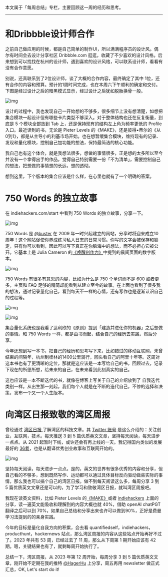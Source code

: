 
本文属于「每周总结」专栏，主要回顾这一周的经历和思考。

---

# 和Dribbble设计师合作

之前自己做应用的时候，都是自己简单的制作UI，所以满满程序员的设计风。偶尔有时间会去设计分享社区 Dribbble.com 逛逛，收藏了不少喜欢的设计风格。后来想到可以找找在杭州的设计师，遇到喜欢的设计风格，可以联系设计师，看看有没有合作意愿。

别说，还真联系到了2位设计师，谈了大概的合作内容，最终确定了其中 1位，还有合作的内容和预算。预计的1周时间完成，也在本周六下午顺利的确定和交付。下图是经过设计之后的暗黑模式显示，经过设计之后犹如脱胎换骨一般。

![img](https://cdn.nlark.com/yuque/0/2023/png/177619/1678659719037-30039c54-5b85-4abb-81eb-e5661ee15d27.png)

设计的过程中，我也发现自己一开始想的不够多，很多细节上没有想清楚，如想把集合模块一起设计但有哪些卡片类型不够深入。对于整体结构也还在反复衡量，到底是 5 个模块全部放到 Tab 上，还是保持现有的结构左上角为频率更低的 Profile 入口。最近读到的书，无论是 Pieter Levels 的《MAKE》，还是彼得•蒂尔的《从0到1》，都是从主导小的利基市场开始。也在想暂缓集合模块，维持现有的记录、发现和量化模块，控制自己加功能的想法，保持最简洁的核心功能。

我自己也有这个体会，就是我想法很多，想做的事情很多，正是想的太多所以至今并没有一个拿得出手的作品，觉得自己特别需要一份「不为清单」，需要控制自己的想法，把想做的事情想的长远，想的透彻。

想到这里，下个版本的集合应该是什么样，在心里也就有了一个明确的答案。

# 750 Words 的独立故事

在 indiehackers.com/start 中看到 750 Words 的独立故事，分享一下。

![img](https://cdn.nlark.com/yuque/0/2023/png/177619/1678661281826-cb4cf6f0-21e9-4836-9a56-134d4563f5f2.png)

750 Words 是 [@buster](https://twitter.com/buster) 在 2009 年一时兴起建立的网站，分享时将迎来成立10周年！这个网站促使你养成练习私人日志的日常习惯。你写的文字会被保存和锁定，只有你可以看到，因此可以写下真正在你脑海中的想法，而不必担心它被公开。它基本上是 Julia Cameron 的[《唤醒创作力》](https://book.douban.com/subject/30123494/)中提到的晨间页面的数字版本。

![img](https://cdn.nlark.com/yuque/0/2023/png/177619/1678661230054-ee2e78c5-4647-426b-b069-21fe4ba92916.png)

750 Words 有很多有意思的内容，比如为什么是 750 个单词而不是 600 或者更多，主页和 FAQ 足够的精简却能看到从建立至今的故事。在上面也看到了很多我的想法，通过记录量化自己，看到每天不一样的心情，还有写作也是逐渐认识自己的过程等。

![img](https://cdn.nlark.com/yuque/0/2023/png/177619/1678661108299-cdac5fc1-ba69-4c48-83bd-dafb6b059791.png)

![img](https://cdn.nlark.com/yuque/0/2023/png/177619/1678661193692-2ddb693b-7e89-473a-b164-94eb25c9f6be.png)

集合量化系统也是我看了达利欧的《原则》提到「建造并进化你的机器」之后想做的事情。和 750 Words 一样，都是由书而起，结合自己的经历去实践，然后分享。

今年还想到写一本书，把自己的经历和思考写下来，比如错过的移动互联网，未曾结束的间隔年，杭州到桂林的1400公里骑行，回头看自己的阿里十年等。这周对这本书也有了更清晰的定位，那就是这应该是一本写给自己的书，回顾过去，记录下现在的所思所想，给未来的自己，在未来看到此刻真实的自己。

这也应该是一本不断迭代的书，就像在博客上写关于自己的介绍放到了 自我迭代 类别一样。从出生那一刻起，我们每个人就是在不断的迭代自己，不停的选择和决策，发布一个又一个人生版本。

# 向湾区日报致敬的湾区周报

曾经通过 [湾区日报 ](https://www.wanqu.co/)了解湾区的科技文章。其 [Twitter 账号](https://twitter.com/wanquribao) 是这么介绍的：关注创业，互联网，技术。每天推送 3 到 5 篇优质英文文章，坚持每天阅读，每天进步一点点。从 2021 起暂时下线，或许还会有再上线的一天。我记得国内类似的发展最好的 [36氪](https://36kr.com)，也是从翻译优秀创业故事和互联网开始的。

![img](https://cdn.nlark.com/yuque/0/2023/png/177619/1678665259927-7a5852e0-1f71-46b7-ae9f-e8f6b9555cf9.png)

坚持每天阅读，每天进步一点点。是的，英文的世界有很多优秀的内容和分享，但自己看的不够多，想到既然写作、运动都可以通过具体目标反向驱动做些实际的事情，那么我也可以搞个自己的湾区日报。做不到每天阅读这么多，每周分享 3 到 5 篇优质英文文章还是可以的，为了学习和致敬湾区日报，就叫湾区周报吧。

我现在读英文资料，比如 Pieter Levels 的[《MAKE》](https://readmake.com/)或者 [indiehackers](https://indiehackers.com/start) 上面的分享，读一遍英文能吸收和理解到的内容大概也就 40%，借助 openAI chatPGT 翻译之后可以到 70%，如果自己总结和分享出来也许可以做到90%，正好是费曼学习法提到的的亲身实践。

今年的目标是量化自我方向的积累，会去看 quantifiedself，indiehackers，producthunt，hackernews 站点，那么湾区周报的内容从这些站点开始再好不过了。2023 年共有 53 周，已经过去了 11 周，那么从下周第 1 期开始应该有 42 期。嗯，关键结果也有了，就剩每周开始执行了。

总结一下，湾区周报，从 2023 年第 12 周开始，每周分享 3 到 5 篇优质英文文章，刚开始不定期在我的推特 [@HagerHu](https://twitter.com/HagerHu) 上分享，周五再用 newsletter 做正式汇总，OK, Let's start do it!